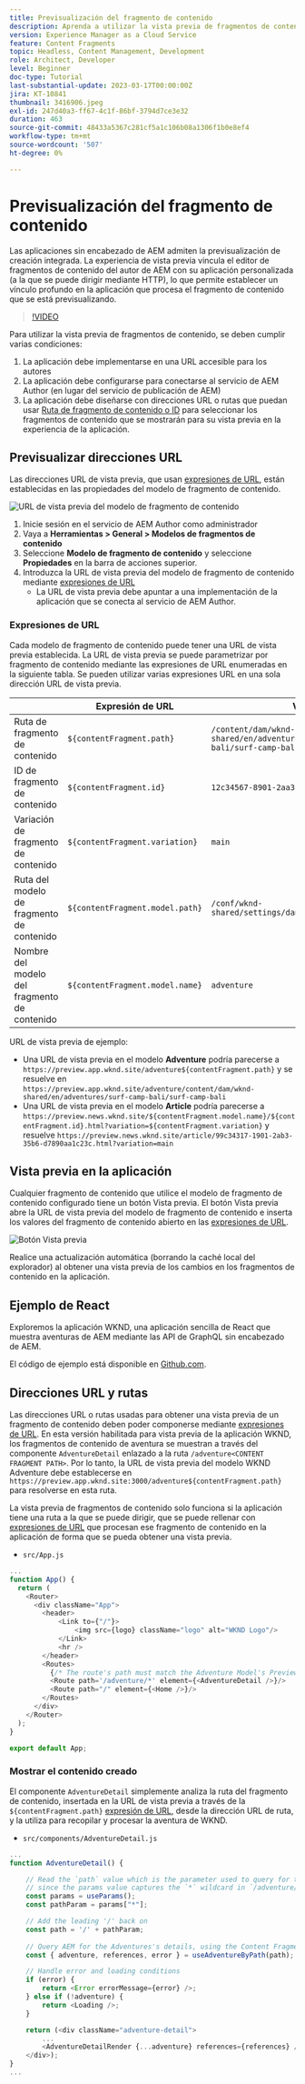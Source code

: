 ```yaml
---
title: Previsualización del fragmento de contenido
description: Aprenda a utilizar la vista previa de fragmentos de contenido para todos los autores a fin de ver rápidamente cómo los cambios de contenido afectan a las experiencias sin encabezado de AEM.
version: Experience Manager as a Cloud Service
feature: Content Fragments
topic: Headless, Content Management, Development
role: Architect, Developer
level: Beginner
doc-type: Tutorial
last-substantial-update: 2023-03-17T00:00:00Z
jira: KT-10841
thumbnail: 3416906.jpeg
exl-id: 247d40a3-ff67-4c1f-86bf-3794d7ce3e32
duration: 463
source-git-commit: 48433a5367c281cf5a1c106b08a1306f1b0e8ef4
workflow-type: tm+mt
source-wordcount: '507'
ht-degree: 0%

---
```


# Previsualización del fragmento de contenido

Las aplicaciones sin encabezado de AEM admiten la previsualización de creación integrada. La experiencia de vista previa vincula el editor de fragmentos de contenido del autor de AEM con su aplicación personalizada (a la que se puede dirigir mediante HTTP), lo que permite establecer un vínculo profundo en la aplicación que procesa el fragmento de contenido que se está previsualizando.

>[!VIDEO](https://video.tv.adobe.com/v/3449591?quality=12&learn=on&captions=spa)

Para utilizar la vista previa de fragmentos de contenido, se deben cumplir varias condiciones:

1. La aplicación debe implementarse en una URL accesible para los autores
1. La aplicación debe configurarse para conectarse al servicio de AEM Author (en lugar del servicio de publicación de AEM)
1. La aplicación debe diseñarse con direcciones URL o rutas que puedan usar [Ruta de fragmento de contenido o ID](#url-expressions) para seleccionar los fragmentos de contenido que se mostrarán para su vista previa en la experiencia de la aplicación.

## Previsualizar direcciones URL

Las direcciones URL de vista previa, que usan [expresiones de URL](#url-expressions), están establecidas en las propiedades del modelo de fragmento de contenido.

![URL de vista previa del modelo de fragmento de contenido](./assets/preview/cf-model-preview-url.png)

1. Inicie sesión en el servicio de AEM Author como administrador
1. Vaya a __Herramientas > General > Modelos de fragmentos de contenido__
1. Seleccione __Modelo de fragmento de contenido__ y seleccione __Propiedades__ en la barra de acciones superior.
1. Introduzca la URL de vista previa del modelo de fragmento de contenido mediante [expresiones de URL](#url-expressions)
   + La URL de vista previa debe apuntar a una implementación de la aplicación que se conecta al servicio de AEM Author.

### Expresiones de URL

Cada modelo de fragmento de contenido puede tener una URL de vista previa establecida. La URL de vista previa se puede parametrizar por fragmento de contenido mediante las expresiones de URL enumeradas en la siguiente tabla. Se pueden utilizar varias expresiones URL en una sola dirección URL de vista previa.

|                                         | Expresión de URL | Valor |
| --------------------------------------- | ----------------------------------- | ----------- |
| Ruta de fragmento de contenido | `${contentFragment.path}` | `/content/dam/wknd-shared/en/adventures/surf-camp-bali/surf-camp-bali` |
| ID de fragmento de contenido | `${contentFragment.id}` | `12c34567-8901-2aa3-45b6-d7890aa1c23c` |
| Variación de fragmento de contenido | `${contentFragment.variation}` | `main` |
| Ruta del modelo de fragmento de contenido | `${contentFragment.model.path}` | `/conf/wknd-shared/settings/dam/cfm/models/adventure` |
| Nombre del modelo del fragmento de contenido | `${contentFragment.model.name}` | `adventure` |

URL de vista previa de ejemplo:

+ Una URL de vista previa en el modelo __Adventure__ podría parecerse a `https://preview.app.wknd.site/adventure${contentFragment.path}` y se resuelve en `https://preview.app.wknd.site/adventure/content/dam/wknd-shared/en/adventures/surf-camp-bali/surf-camp-bali`
+ Una URL de vista previa en el modelo __Article__ podría parecerse a `https://preview.news.wknd.site/${contentFragment.model.name}/${contentFragment.id}.html?variation=${contentFragment.variation}` y resuelve `https://preview.news.wknd.site/article/99c34317-1901-2ab3-35b6-d7890aa1c23c.html?variation=main`

## Vista previa en la aplicación

Cualquier fragmento de contenido que utilice el modelo de fragmento de contenido configurado tiene un botón Vista previa. El botón Vista previa abre la URL de vista previa del modelo de fragmento de contenido e inserta los valores del fragmento de contenido abierto en las [expresiones de URL](#url-expressions).

![Botón Vista previa](./assets/preview/preview-button.png)

Realice una actualización automática (borrando la caché local del explorador) al obtener una vista previa de los cambios en los fragmentos de contenido en la aplicación.

## Ejemplo de React

Exploremos la aplicación WKND, una aplicación sencilla de React que muestra aventuras de AEM mediante las API de GraphQL sin encabezado de AEM.

El código de ejemplo está disponible en [Github.com](https://github.com/adobe/aem-guides-wknd-graphql/tree/main/preview-tutorial).

## Direcciones URL y rutas

Las direcciones URL o rutas usadas para obtener una vista previa de un fragmento de contenido deben poder componerse mediante [expresiones de URL](#url-expressions). En esta versión habilitada para vista previa de la aplicación WKND, los fragmentos de contenido de aventura se muestran a través del componente `AdventureDetail` enlazado a la ruta `/adventure<CONTENT FRAGMENT PATH>`. Por lo tanto, la URL de vista previa del modelo WKND Adventure debe establecerse en `https://preview.app.wknd.site:3000/adventure${contentFragment.path}` para resolverse en esta ruta.

La vista previa de fragmentos de contenido solo funciona si la aplicación tiene una ruta a la que se puede dirigir, que se puede rellenar con [expresiones de URL](#url-expressions) que procesan ese fragmento de contenido en la aplicación de forma que se pueda obtener una vista previa.

+ `src/App.js`

```javascript
...
function App() {
  return (
    <Router>
      <div className="App">
        <header>
            <Link to={"/"}>
                <img src={logo} className="logo" alt="WKND Logo"/>
            </Link>        
            <hr />
        </header>
        <Routes>
          {/* The route's path must match the Adventure Model's Preview URL expression. In React since the path has `/` you must use wildcards to match instead of the usual `:path` */}
          <Route path='/adventure/*' element={<AdventureDetail />}/>
          <Route path="/" element={<Home />}/>
        </Routes>
      </div>
    </Router>
  );
}

export default App;
```

### Mostrar el contenido creado

El componente `AdventureDetail` simplemente analiza la ruta del fragmento de contenido, insertada en la URL de vista previa a través de la `${contentFragment.path}` [expresión de URL](#url-expressions), desde la dirección URL de ruta, y la utiliza para recopilar y procesar la aventura de WKND.

+ `src/components/AdventureDetail.js`

```javascript
...
function AdventureDetail() {

    // Read the `path` value which is the parameter used to query for the adventure's details
    // since the params value captures the `*` wildcard in `/adventure/*`, or everything after the first `/` in the Content Fragment path.
    const params = useParams();
    const pathParam = params["*"];

    // Add the leading '/' back on 
    const path = '/' + pathParam;
    
    // Query AEM for the Adventures's details, using the Content Fragment's `path`
    const { adventure, references, error } = useAdventureByPath(path);

    // Handle error and loading conditions
    if (error) {
        return <Error errorMessage={error} />;
    } else if (!adventure) {
        return <Loading />;
    }

    return (<div className="adventure-detail">
        ...
        <AdventureDetailRender {...adventure} references={references} />
    </div>);
}
...
```

